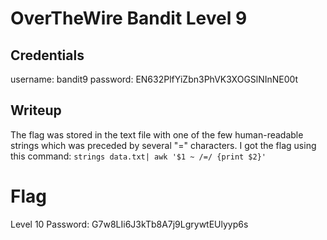 # OverTheWire Bandit Level 9

## Credentials
username: bandit9
password: EN632PlfYiZbn3PhVK3XOGSlNInNE00t


## Writeup
The flag was stored in the text file with one of the few human-readable strings which was preceded by several "=" characters. I got the flag using this command:
`strings data.txt| awk '$1 ~ /=/ {print $2}'`

# Flag
Level 10 Password: G7w8LIi6J3kTb8A7j9LgrywtEUlyyp6s
